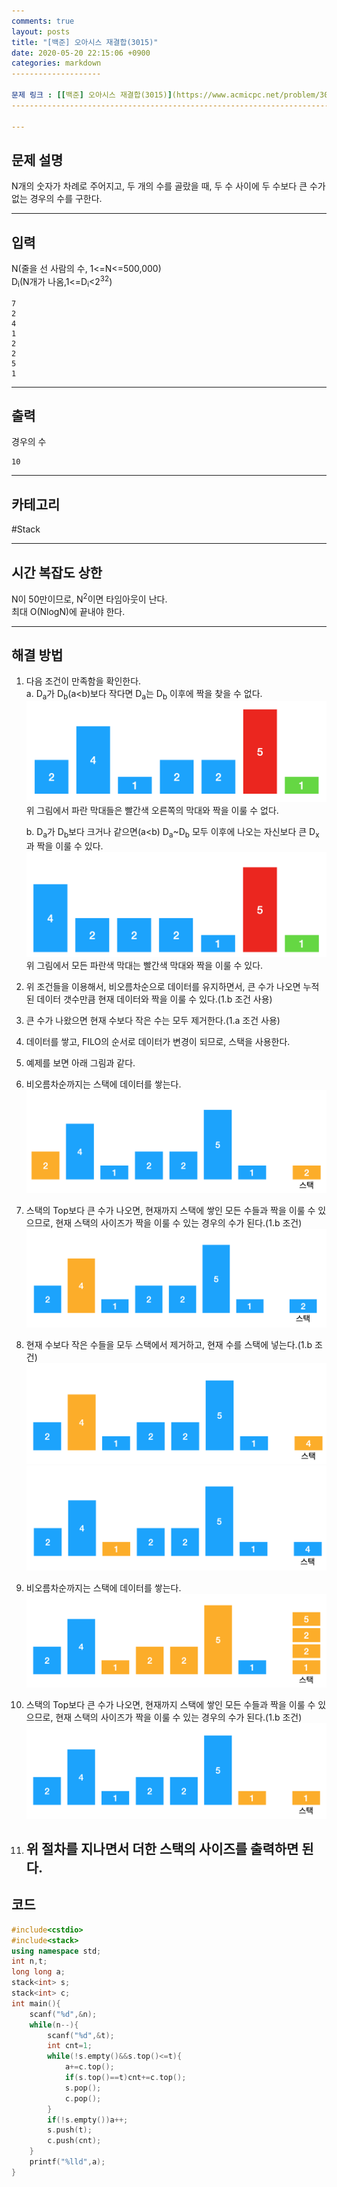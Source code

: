 ```yaml
---
comments: true 
layout: posts 
title: "[백준] 오아시스 재결합(3015)"
date: 2020-05-20 22:15:06 +0900
categories: markdown
--------------------

문제 링크 : [[백준] 오아시스 재결합(3015)](https://www.acmicpc.net/problem/3015)
--------------------------------------------------------------------------------

---
```


문제 설명
---------

N개의 숫자가 차례로 주어지고, 두 개의 수를 골랐을 때, 두 수 사이에 두 수보다 큰 수가 없는 경우의 수를 구한다.

---

입력
----

N(줄을 선 사람의 수, 1<=N<=500,000)  
D<sub>i</sub>(N개가 나옴,1<=D<sub>i</sub><2<sup>32</sup>\)

```
7
2
4
1
2
2
5
1
```

---

출력
----

경우의 수

```
10
```

---

카테고리
--------

#Stack

---

시간 복잡도 상한
----------------

N이 50만이므로, N<sup>2</sup>이면 타임아웃이 난다.  
최대 O(NlogN)에 끝내야 한다.

---

해결 방법
---------

1.	다음 조건이 만족함을 확인한다.  
	a. D<sub>a</sub>가 D<sub>b</sub>(a<b)보다 작다면 D<sub>a</sub>는 D<sub>b</sub> 이후에 짝을 찾을 수 없다.  
	![사진](/assets/img/3015/1.png)  
	 위 그림에서 파란 막대들은 빨간색 오른쪽의 막대와 짝을 이룰 수 없다.

	b. D<sub>a</sub>가 D<sub>b</sub>보다 크거나 같으면(a<b) D<sub>a</sub>~D<sub>b</sub> 모두 이후에 나오는 자신보다 큰 D<sub>x</sub>과 짝을 이룰 수 있다. ![사진](/assets/img/3015/2.png)  
	위 그림에서 모든 파란색 막대는 빨간색 막대와 짝을 이룰 수 있다.

2.	위 조건들을 이용해서, 비오름차순으로 데이터를 유지하면서, 큰 수가 나오면 누적된 데이터 갯수만큼 현재 데이터와 짝을 이룰 수 있다.(1.b 조건 사용)

3.	큰 수가 나왔으면 현재 수보다 작은 수는 모두 제거한다.(1.a 조건 사용)

4.	데이터를 쌓고, FILO의 순서로 데이터가 변경이 되므로, 스택을 사용한다.

5.	예제를 보면 아래 그림과 같다.

6.	비오름차순까지는 스택에 데이터를 쌓는다.  
	![사진](/assets/img/3015/3.png)

7.	스택의 Top보다 큰 수가 나오면, 현재까지 스택에 쌓인 모든 수들과 짝을 이룰 수 있으므로, 현재 스택의 사이즈가 짝을 이룰 수 있는 경우의 수가 된다.(1.b 조건) ![사진](/assets/img/3015/4.png)

8.	현재 수보다 작은 수들을 모두 스택에서 제거하고, 현재 수를 스택에 넣는다.(1.b 조건) ![사진](/assets/img/3015/5.png)  
	![사진](/assets/img/3015/6.png)

9.	비오름차순까지는 스택에 데이터를 쌓는다.  
	![사진](/assets/img/3015/7.png)

10.	스택의 Top보다 큰 수가 나오면, 현재까지 스택에 쌓인 모든 수들과 짝을 이룰 수 있으므로, 현재 스택의 사이즈가 짝을 이룰 수 있는 경우의 수가 된다.(1.b 조건) ![사진](/assets/img/3015/8.png)

11.	위 절차를 지나면서 더한 스택의 사이즈를 출력하면 된다.
	------------------------------------------------------

코드
----

```cpp
#include<cstdio>
#include<stack>
using namespace std;
int n,t;
long long a;
stack<int> s;
stack<int> c;
int main(){
	scanf("%d",&n);
	while(n--){
		scanf("%d",&t);
		int cnt=1;
		while(!s.empty()&&s.top()<=t){
			a+=c.top();
			if(s.top()==t)cnt+=c.top();
			s.pop();
			c.pop();
		}
		if(!s.empty())a++;
		s.push(t);
		c.push(cnt);
	}
	printf("%lld",a);
}
```
